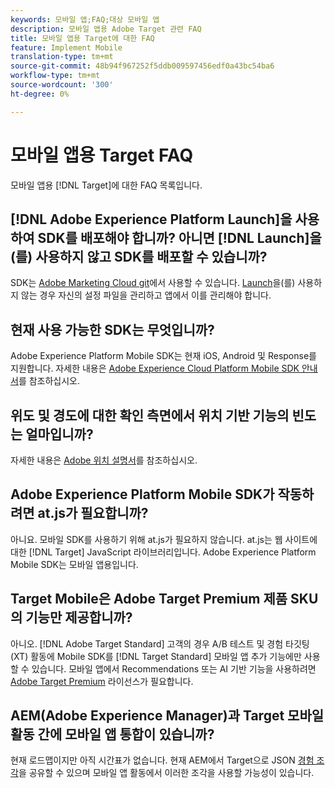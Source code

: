 ```yaml
---
keywords: 모바일 앱;FAQ;대상 모바일 앱
description: 모바일 앱용 Adobe Target 관련 FAQ
title: 모바일 앱용 Target에 대한 FAQ
feature: Implement Mobile
translation-type: tm+mt
source-git-commit: 48b94f967252f5ddb009597456edf0a43bc54ba6
workflow-type: tm+mt
source-wordcount: '300'
ht-degree: 0%

---
```



# 모바일 앱용 Target FAQ

모바일 앱용 [!DNL Target]에 대한 FAQ 목록입니다.

## [!DNL Adobe Experience Platform Launch]을 사용하여 SDK를 배포해야 합니까? 아니면 [!DNL Launch]을(를) 사용하지 않고 SDK를 배포할 수 있습니까?

SDK는 [Adobe Marketing Cloud git](https://github.com/Adobe-Marketing-Cloud/acp-sdks/)에서 사용할 수 있습니다. [Launch](https://experienceleague.adobe.com/docs/launch/using/overview.html)을(를) 사용하지 않는 경우 자신의 설정 파일을 관리하고 앱에서 이를 관리해야 합니다.

## 현재 사용 가능한 SDK는 무엇입니까?

Adobe Experience Platform Mobile SDK는 현재 iOS, Android 및 Response를 지원합니다. 자세한 내용은 [Adobe Experience Cloud Platform Mobile SDK 안내서](https://aep-sdks.gitbook.io/docs/)를 참조하십시오.

## 위도 및 경도에 대한 확인 측면에서 위치 기반 기능의 빈도는 얼마입니까?

자세한 내용은 [Adobe 위치 설명서](https://placesdocs.com/places-services-by-adobe-documentation/)를 참조하십시오.

## Adobe Experience Platform Mobile SDK가 작동하려면 at.js가 필요합니까?

아니요. 모바일 SDK를 사용하기 위해 at.js가 필요하지 않습니다. at.js는 웹 사이트에 대한 [!DNL Target] JavaScript 라이브러리입니다. Adobe Experience Platform Mobile SDK는 모바일 앱용입니다.

## Target Mobile은 Adobe Target Premium 제품 SKU의 기능만 제공합니까?

아니오. [!DNL Adobe Target Standard] 고객의 경우 A/B 테스트 및 경험 타깃팅(XT) 활동에 Mobile SDK를 [!DNL Target Standard] 모바일 앱 추가 기능에만 사용할 수 있습니다. 모바일 앱에서 Recommendations 또는 AI 기반 기능을 사용하려면 [Adobe Target Premium](/help/c-intro/intro.md#premium) 라이선스가 필요합니다.

## AEM(Adobe Experience Manager)과 Target 모바일 활동 간에 모바일 앱 통합이 있습니까?

현재 로드맵이지만 아직 시간표가 없습니다. 현재 AEM에서 Target으로 JSON [경험 조각](/help/c-experiences/c-manage-content/aem-experience-fragments.md)을 공유할 수 있으며 모바일 앱 활동에서 이러한 조각을 사용할 가능성이 있습니다.
